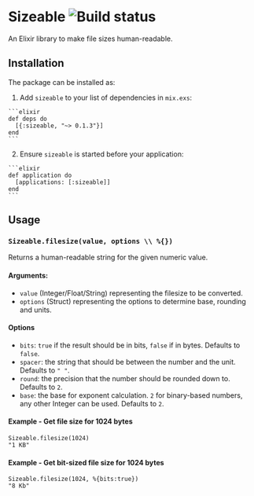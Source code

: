 # Sizeable ![Build status](https://travis-ci.org/arvidkahl/sizeable.svg)

An Elixir library to make file sizes human-readable.

## Installation

The package can be installed as:

  1. Add `sizeable` to your list of dependencies in `mix.exs`:

    ```elixir
    def deps do
      [{:sizeable, "~> 0.1.3"}]
    end
    ```

  2. Ensure `sizeable` is started before your application:

    ```elixir
    def application do
      [applications: [:sizeable]]
    end
    ```

## Usage

### `Sizeable.filesize(value, options \\ %{})`

Returns a human-readable string for the given numeric value.

#### Arguments:

- `value` (Integer/Float/String) representing the filesize to be converted.
- `options` (Struct) representing the options to determine base, rounding and units.

#### Options

- `bits`: `true` if the result should be in bits, `false` if in bytes. Defaults to `false`.
- `spacer`: the string that should be between the number and the unit. Defaults to `" "`.
- `round`: the precision that the number should be rounded down to. Defaults to `2`.
- `base`: the base for exponent calculation. `2` for binary-based numbers, any other Integer can be used. Defaults to `2`.

#### Example - Get file size for 1024 bytes

    Sizeable.filesize(1024)
    "1 KB"

#### Example - Get bit-sized file size for 1024 bytes

    Sizeable.filesize(1024, %{bits:true})
    "8 Kb"
